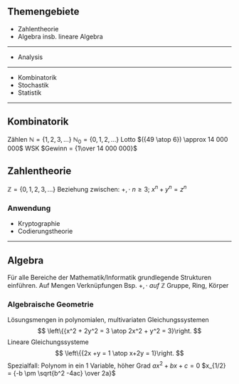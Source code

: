 ## Themengebiete
- Zahlentheorie
- Algebra insb. lineare Algebra
---
- Analysis
---
- Kombinatorik
- Stochastik
- Statistik
---

## Kombinatorik
Zählen $\mathbb N = \{1, 2, 3, ...\}$ $\mathbb N_0 = \{0, 1, 2, ...\}$
Lotto $({49 \atop 6}) \approx 14 000 000$
WSK $Gewinn =  {1\over 14 000 000}$
## Zahlentheorie
$\mathbb Z = \{0, 1, 2, 3,...\}$ Beziehung zwischen: $+, \cdot$
$n \geq 3$; $x^n + y^n = z^n$

### Anwendung
- Kryptographie
- Codierungstheorie
---
## Algebra
Für alle Bereiche der Mathematik/Informatik grundlegende Strukturen einführen. Auf Mengen Verknüpfungen Bsp. $+, \cdot\ auf\ \mathbb Z$
Gruppe, Ring, Körper
### Algebraische Geometrie
Lösungsmengen in polynomialen, multivariaten Gleichungssystemen
$$
\left\{{x^2 + 2y^2 = 3 \atop
2x^2 + y^2 = 3}\right.
$$
Lineare Gleichungssysteme
$$
\left\{{2x +y = 1 \atop x+2y = 1}\right.
$$
Spezialfall: Polynom in ein 1 Variable, höher Grad
$ax^2 + bx +c = 0$
$x_{1/2} = {-b \pm \sqrt{b^2 -4ac} \over 2a}$

